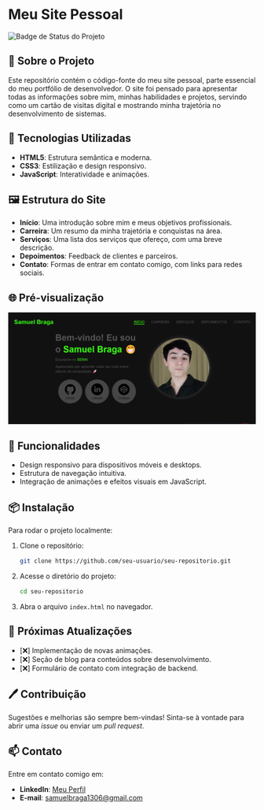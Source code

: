 # Meu Site Pessoal

![Badge de Status do Projeto](https://img.shields.io/badge/Status-Em%20Desenvolvimento-brightgreen)

## 📖 Sobre o Projeto

Este repositório contém o código-fonte do meu site pessoal, parte essencial do meu portfólio de desenvolvedor. O site foi pensado para apresentar todas as informações sobre mim, minhas habilidades e projetos, servindo como um cartão de visitas digital e mostrando minha trajetória no desenvolvimento de sistemas.

## 🚀 Tecnologias Utilizadas

- **HTML5**: Estrutura semântica e moderna.
- **CSS3**: Estilização e design responsivo.
- **JavaScript**: Interatividade e animações.

## 🖼️ Estrutura do Site

- **Início**: Uma introdução sobre mim e meus objetivos profissionais.
- **Carreira**: Um resumo da minha trajetória e conquistas na área.
- **Serviços**: Uma lista dos serviços que ofereço, com uma breve descrição.
- **Depoimentos**: Feedback de clientes e parceiros.
- **Contato**: Formas de entrar em contato comigo, com links para redes sociais.

## 🌐 Pré-visualização

![Pré-visualização do site](./assets/img/README.png) <!-- Substitua 'path/to/image.png' pelo caminho correto da imagem no repositório -->

## 📝 Funcionalidades

- Design responsivo para dispositivos móveis e desktops.
- Estrutura de navegação intuitiva.
- Integração de animações e efeitos visuais em JavaScript.

## 📦 Instalação

Para rodar o projeto localmente:

1. Clone o repositório:

   ```bash
   git clone https://github.com/seu-usuario/seu-repositorio.git
   ```

2. Acesse o diretório do projeto:

   ```bash
   cd seu-repositorio
   ```

3. Abra o arquivo `index.html` no navegador.

## 📌 Próximas Atualizações

- [❌] Implementação de novas animações.
- [❌] Seção de blog para conteúdos sobre desenvolvimento.
- [❌] Formulário de contato com integração de backend.

## 🖊️ Contribuição

Sugestões e melhorias são sempre bem-vindas! Sinta-se à vontade para abrir uma *issue* ou enviar um *pull request*.

## 📫 Contato

Entre em contato comigo em:

- **LinkedIn**: [Meu Perfil](www.linkedin.com/in/samuelbrag4)
- **E-mail**: samuelbraga1306@gmail.com